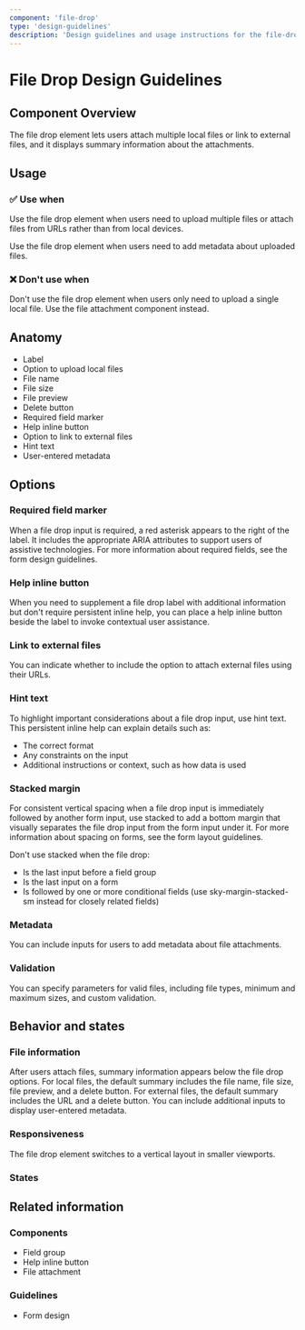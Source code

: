 ```yaml
---
component: 'file-drop'
type: 'design-guidelines'
description: 'Design guidelines and usage instructions for the file-drop component extracted from SKY UX documentation.'
---
```


# File Drop Design Guidelines

## Component Overview
The file drop element lets users attach multiple local files or link to external files, and it displays summary information about the attachments.

## Usage

### ✅ Use when

Use the file drop element when users need to upload multiple files or attach files from URLs rather than from local devices.

Use the file drop element when users need to add metadata about uploaded files.

### ❌ Don't use when

Don't use the file drop element when users only need to upload a single local file. Use the file attachment component instead.

## Anatomy

- Label
- Option to upload local files
- File name
- File size
- File preview
- Delete button
- Required field marker
- Help inline button
- Option to link to external files
- Hint text
- User-entered metadata

## Options

### Required field marker

When a file drop input is required, a red asterisk appears to the right of the label. It includes the appropriate ARIA attributes to support users of assistive technologies. For more information about required fields, see the form design guidelines.

### Help inline button

When you need to supplement a file drop label with additional information but don't require persistent inline help, you can place a help inline button beside the label to invoke contextual user assistance.

### Link to external files

You can indicate whether to include the option to attach external files using their URLs.

### Hint text

To highlight important considerations about a file drop input, use hint text. This persistent inline help can explain details such as:

- The correct format
- Any constraints on the input
- Additional instructions or context, such as how data is used

### Stacked margin

For consistent vertical spacing when a file drop input is immediately followed by another form input, use stacked to add a bottom margin that visually separates the file drop input from the form input under it. For more information about spacing on forms, see the form layout guidelines.

Don't use stacked when the file drop:

- Is the last input before a field group
- Is the last input on a form
- Is followed by one or more conditional fields (use sky-margin-stacked-sm instead for closely related fields)

### Metadata

You can include inputs for users to add metadata about file attachments.

### Validation

You can specify parameters for valid files, including file types, minimum and maximum sizes, and custom validation.

## Behavior and states

### File information

After users attach files, summary information appears below the file drop options. For local files, the default summary includes the file name, file size, file preview, and a delete button. For external files, the default summary includes the URL and a delete button. You can include additional inputs to display user-entered metadata.

### Responsiveness

The file drop element switches to a vertical layout in smaller viewports.

### States

## Related information

### Components

- Field group
- Help inline button
- File attachment

### Guidelines

- Form design